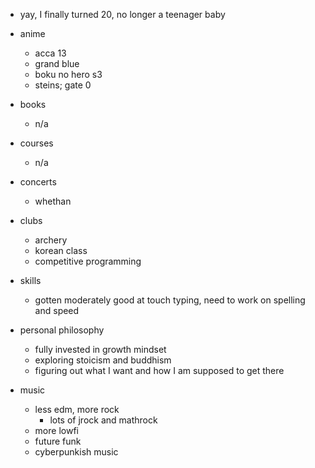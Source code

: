 - yay, I finally turned 20, no longer a teenager baby

- anime
    - acca 13
    - grand blue
    - boku no hero s3
    - steins; gate 0
- books
    - n/a
- courses
    - n/a
- concerts
    - whethan
- clubs
    - archery
    - korean class
    - competitive programming
- skills
    - gotten moderately good at touch typing, need to work on spelling and speed
- personal philosophy
    - fully invested in growth mindset
    - exploring stoicism and buddhism
    - figuring out what I want and how I am supposed to get there
- music
    - less edm, more rock
        - lots of jrock and mathrock
    - more lowfi 
    - future funk 
    - cyberpunkish music 